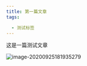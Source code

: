 ```yaml
---
title: 第一篇文章
tags:

  - 测试标签
---
```





这是一篇测试文章

![image-20200925181935279](https://cdn.jsdelivr.net/gh/joelovealonge/noteimgs/image-20200925181935279.png)





